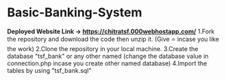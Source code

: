 # Basic-Banking-System
**Deployed Website Link -> https://chitratsf.000webhostapp.com/**
1.Fork the repository and download the code then unzip it. (Give ⭐ incase you like the work)
2.Clone the repository in your local machine.
3.Create the database "tsf_bank" or any other named (change the database value in connection.php incase you create other named database)
4.Import the tables by using "tsf_bank.sql"
